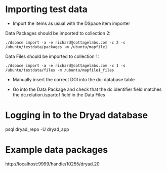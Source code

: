 # Importing test data

* Import the items as usual with the DSpace item importer

Data Packages should be imported to collection 2:

    ./dspace import -a -e richard@cottagelabs.com -c 2 -s /ubuntu/testdata/packages -m /ubuntu/mapfile1

Data Files should be imported to collection 1:

    ./dspace import -a -e richard@cottagelabs.com -c 1 -s /ubuntu/testdata/files -m /ubuntu/mapfile1_files

* Manually insert the correct DOI into the doi database table

* Go into the Data Package and check that the dc.identifier field matches the dc.relation.ispartof field in the Data Files

# Logging in to the Dryad database

psql dryad_repo -U dryad_app

# Example data packages

http://localhost:9999/handle/10255/dryad.20